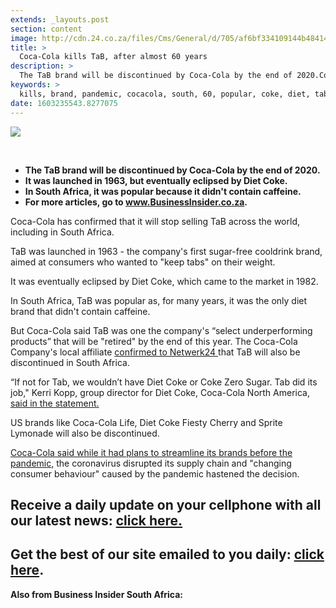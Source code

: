 ```yaml
--- 
extends: _layouts.post 
section: content 
image: http://cdn.24.co.za/files/Cms/General/d/705/af6bf334109144b48414582ac5a182c6.png 
title: > 
  Coca-Cola kills TaB, after almost 60 years 
description: > 
  The TaB brand will be discontinued by Coca-Cola by the end of 2020.Coca-Cola has confirmed that it will stop selling TaB across the world, including in South Africa.In South Africa, TaB was popular as, for many years, it was the only diet brand that didn't contain caffeine.The Coca-Cola Company's local affiliate confirmed to Netwerk24 that TaB will also be discontinued in South Africa.Tab did its job," Kerri Kopp, group director for Diet Coke, Coca-Cola North America, said in the statement. 
keywords: > 
  kills, brand, pandemic, cocacola, south, 60, popular, coke, diet, tab, companys, africa 
date: 1603235543.8277075 
--- 
```

<div><img alt=" " src="https://cdn.24.co.za/files/Cms/General/d/705/af6bf334109144b48414582ac5a182c6.png" title=" "><p class="img_accreditation"><p class="source"></p><p class="photographer"></p></p><p><br></p><ul><li><strong>The TaB brand will be discontinued by Coca-Cola by the end of 2020.</strong></li><li><strong>It was launched in 1963, but eventually eclipsed by Diet Coke.</strong></li><li><strong>In South Africa, it was popular because it didn't contain caffeine.</strong></li><li><strong>For more articles, go to </strong><a href="https://www.businessinsider.co.za/" target="_blank"><strong>www.BusinessInsider.co.za</strong></a><strong>.</strong></li></ul><p>Coca-Cola has confirmed that it will stop selling TaB across the world, including in South Africa.<br></p><p>TaB was launched in 1963 - the company's first sugar-free cooldrink brand, aimed at consumers who wanted to "keep tabs" on their weight.</p><p id="ad-fluid-1">&#13;
                                         &#13;
                                    </p>&#13;
                                <p>It was eventually eclipsed by Diet Coke, which came to the market in 1982.</p><p id="fourth-par-video"></p><p>In South Africa, TaB was popular as, for many years, it was the only diet brand that didn't contain caffeine.</p><p id="ad-300x250-1">&#13;
                                         &#13;
                                    </p>&#13;
                                <p>But Coca-Cola said TaB was one the company's &#8220;select underperforming products&#8221; that will be "retired" by the end of this year. The Coca-Cola Company's local affiliate <a href="https://www.netwerk24.com/Sake/Maatskappye/coke-raak-ontslae-van-tab-ook-in-sa-20201019" target="_blank">confirmed to Netwerk24 </a>that TaB will also be discontinued in South Africa.</p><p>&#8220;If not for Tab, we wouldn&#8217;t have Diet Coke or Coke Zero Sugar. Tab did its job," Kerri Kopp, group director for Diet Coke, Coca-Cola North America, <a href="https://www.foodbusinessafrica.com/coca-cola-company-to-discontinue-production-of-tab-diet-cola-in-its-products-trimming-plans/" target="_blank">said in the statement.</a>&#160;</p><p>US brands like&#160;Coca-Cola Life, Diet Coke Fiesty Cherry and Sprite Lymonade will also be discontinued.</p><p><a href="https://www.nytimes.com/2020/10/16/business/coca-cola-tab.html" target="_blank">Coca-Cola said while it had plans to streamline its brands before the pandemic</a>, the coronavirus disrupted its supply chain and "changing consumer behaviour" caused by the pandemic hastened the decision.<br></p><h2>Receive a daily update on your cellphone with all our latest news:&#160;<a href="https://www.businessinsider.co.za/whatsapp-newsletter/" target="_blank">click here.</a></h2><h2><strong>Get the best of our site emailed to you daily:&#160;</strong><a href="https://www.businessinsider.co.za/Newsletter/Signup" target="_blank">click here</a><strong>.</strong></h2><p><strong>Also from Business Insider South Africa:</strong></p><p></p>&#13;
            </div>